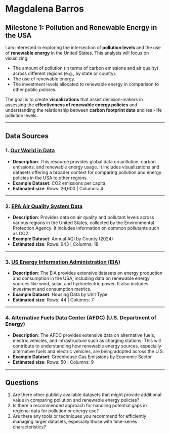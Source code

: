 # Magdalena Barros

## Milestone 1: Pollution and Renewable Energy in the USA

I am interested in exploring the intersection of **pollution levels** and the use 
of **renewable energy** in the United States. This analysis will focus on visualizing:

- The amount of pollution (in terms of carbon emissions and air quality) across 
different regions (e.g., by state or county).
- The use of renewable energy.
- The investment levels allocated to renewable energy in comparison to other 
public policies.

The goal is to create **visualizations** that assist decision-makers in assessing 
the **effectiveness of renewable energy policies** and understanding the 
relationship between **carbon footprint data** and real-life pollution levels.

---

## Data Sources

### 1. [Our World in Data](https://ourworldindata.org/co2-and-greenhouse-gas-emissions)
- **Description**: This resource provides global data on pollution, carbon emissions, 
and renewable energy usage. It includes visualizations and datasets offering a broader 
context for comparing pollution and energy policies in the USA to other regions.
- **Example Dataset**: CO2 emissions per capita
- **Estimated size**: Rows: 26,600 | Columns: 4

---

### 2. [EPA Air Quality System Data](https://www.epa.gov/outdoor-air-quality-data)
- **Description**: Provides data on air quality and pollutant levels across various 
regions in the United States, collected by the Environmental Protection Agency. 
It includes information on common pollutants such as CO2.
- **Example Dataset**: Annual AQI by County (2024)
- **Estimated size**: Rows: 943 | Columns: 18

---

### 3. [US Energy Information Administration (EIA)](https://www.eia.gov/)
- **Description**: The EIA provides extensive datasets on energy production and consumption in the USA, including data on renewable energy sources like wind, solar, and hydroelectric power. It also includes investment and consumption metrics.
- **Example Dataset**: Housing Data by Unit Type
- **Estimated size**: Rows: 44 | Columns: 7

---

### 4. [Alternative Fuels Data Center (AFDC)](https://afdc.energy.gov/data) (U.S. Department of Energy)
- **Description**: The AFDC provides extensive data on alternative fuels, electric 
vehicles, and infrastructure such as charging stations. This will contribute to 
understanding how renewable energy sources, especially alternative fuels and 
electric vehicles, are being adopted across the U.S.
- **Example Dataset**: Greenhouse Gas Emissions by Economic Sector
- **Estimated size**: Rows: 50 | Columns: 9

---

## Questions

1. Are there other publicly available datasets that might provide additional value 
in comparing pollution and renewable energy policies?
2. Is there a recommended approach for handling potential gaps in regional data 
for pollution or energy use?
3. Are there any tools or techniques you recommend for efficiently managing larger 
datasets, especially those with time-series characteristics?



